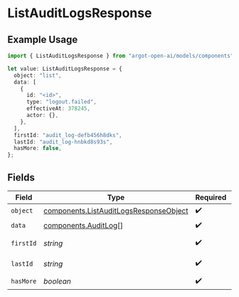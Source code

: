 # ListAuditLogsResponse

## Example Usage

```typescript
import { ListAuditLogsResponse } from "argot-open-ai/models/components";

let value: ListAuditLogsResponse = {
  object: "list",
  data: [
    {
      id: "<id>",
      type: "logout.failed",
      effectiveAt: 378245,
      actor: {},
    },
  ],
  firstId: "audit_log-defb456h8dks",
  lastId: "audit_log-hnbkd8s93s",
  hasMore: false,
};
```

## Fields

| Field                                                                                            | Type                                                                                             | Required                                                                                         | Description                                                                                      | Example                                                                                          |
| ------------------------------------------------------------------------------------------------ | ------------------------------------------------------------------------------------------------ | ------------------------------------------------------------------------------------------------ | ------------------------------------------------------------------------------------------------ | ------------------------------------------------------------------------------------------------ |
| `object`                                                                                         | [components.ListAuditLogsResponseObject](../../models/components/listauditlogsresponseobject.md) | :heavy_check_mark:                                                                               | N/A                                                                                              |                                                                                                  |
| `data`                                                                                           | [components.AuditLog](../../models/components/auditlog.md)[]                                     | :heavy_check_mark:                                                                               | N/A                                                                                              |                                                                                                  |
| `firstId`                                                                                        | *string*                                                                                         | :heavy_check_mark:                                                                               | N/A                                                                                              | audit_log-defb456h8dks                                                                           |
| `lastId`                                                                                         | *string*                                                                                         | :heavy_check_mark:                                                                               | N/A                                                                                              | audit_log-hnbkd8s93s                                                                             |
| `hasMore`                                                                                        | *boolean*                                                                                        | :heavy_check_mark:                                                                               | N/A                                                                                              |                                                                                                  |